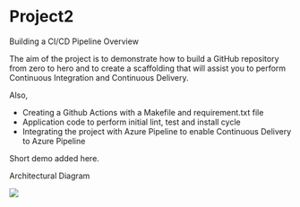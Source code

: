 # Project2
Building a CI/CD Pipeline
Overview

The aim of the project is to demonstrate how to build a GitHub repository from zero to hero and to create a scaffolding that will assist you to perform Continuous Integration and Continuous Delivery.

Also, 
-	Creating a Github Actions with a Makefile and requirement.txt file
-	Application code to perform initial lint, test and install cycle
-	Integrating the project with Azure Pipeline to enable Continuous Delivery to Azure Pipeline

Short demo added here.

Architectural Diagram

![](/images/diagram%20flow.png)






